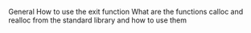 General
How to use the exit function
What are the functions calloc and realloc from the standard library and how to use them
